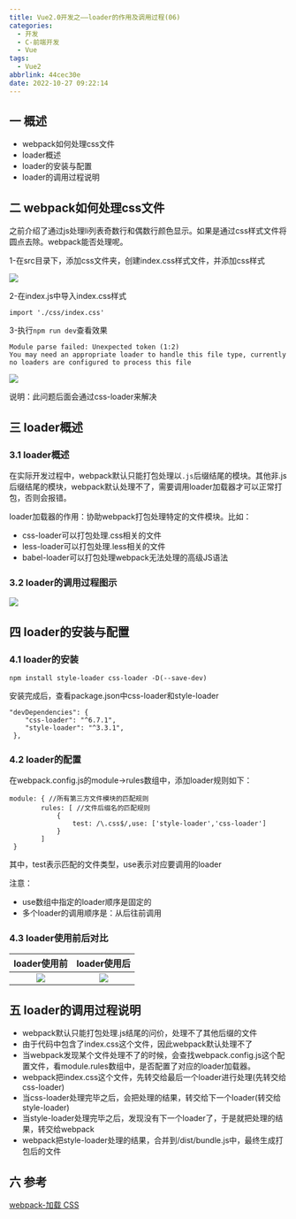 ```yaml
---
title: Vue2.0开发之——loader的作用及调用过程(06)
categories:
  - 开发
  - C-前端开发
  - Vue
tags:
  - Vue2
abbrlink: 44cec30e
date: 2022-10-27 09:22:14
---
```

## 一 概述

* webpack如何处理css文件
* loader概述
* loader的安装与配置
* loader的调用过程说明

<!--more-->

## 二 webpack如何处理css文件

之前介绍了通过js处理li列表奇数行和偶数行颜色显示。如果是通过css样式文件将圆点去除。webpack能否处理呢。

1-在src目录下，添加css文件夹，创建index.css样式文件，并添加css样式

![][1]

2-在index.js中导入index.css样式

```
import './css/index.css'
```

3-执行`npm run dev`查看效果

```
Module parse failed: Unexpected token (1:2)
You may need an appropriate loader to handle this file type, currently no loaders are configured to process this file
```

![][2]

说明：此问题后面会通过css-loader来解决

## 三 loader概述

### 3.1 loader概述

在实际开发过程中，webpack默认只能打包处理以`.js`后缀结尾的模块。其他非.js后缀结尾的模块，webpack默认处理不了，需要调用loader加载器才可以正常打包，否则会报错。

loader加载器的作用：协助webpack打包处理特定的文件模块。比如：

* css-loader可以打包处理.css相关的文件
* less-loader可以打包处理.less相关的文件
* babel-loader可以打包处理webpack无法处理的高级JS语法

### 3.2 loader的调用过程图示
![][3]

## 四 loader的安装与配置

### 4.1 loader的安装

```
npm install style-loader css-loader -D(--save-dev)
```

安装完成后，查看package.json中css-loader和style-loader

```
"devDependencies": {
    "css-loader": "^6.7.1",
    "style-loader": "^3.3.1",
 },
```

### 4.2 loader的配置

在webpack.config.js的module->rules数组中，添加loader规则如下：

```
module: { //所有第三方文件模块的匹配规则
        rules: [ //文件后缀名的匹配规则
            {
                test: /\.css$/,use: ['style-loader','css-loader']
            }
        ]
 }
```

其中，test表示匹配的文件类型，use表示对应要调用的loader

注意：

* use数组中指定的loader顺序是固定的
* 多个loader的调用顺序是：从后往前调用

### 4.3 loader使用前后对比

| loader使用前 | loader使用后 |
| :----------: | :----------: |
|    ![][4]    |    ![][5]    |

## 五 loader的调用过程说明

* webpack默认只能打包处理.js结尾的问价，处理不了其他后缀的文件
* 由于代码中包含了index.css这个文件，因此webpack默认处理不了
* 当webpack发现某个文件处理不了的时候，会查找webpack.config.js这个配置文件，看module.rules数组中，是否配置了对应的loader加载器。
* webpack把index.css这个文件，先转交给最后一个loader进行处理(先转交给css-loader)
* 当css-loader处理完毕之后，会把处理的结果，转交给下一个loader(转交给style-loader)
* 当style-loader处理完毕之后，发现没有下一个loader了，于是就把处理的结果，转交给webpack
* webpack把style-loader处理的结果，合并到/dist/bundle.js中，最终生成打包后的文件

## 六 参考

[webpack-加载 CSS][00]




[00]:https://www.webpackjs.com/guides/asset-management/#%E5%8A%A0%E8%BD%BD-css
[1]:https://cdn.staticaly.com/gh/PGzxc/CDN/master/blog-vue/vue02-06-loader-css-li-style.png
[2]:https://cdn.staticaly.com/gh/PGzxc/CDN/master/blog-vue/vue02-06-loader-css-process-error.png
[3]:https://cdn.staticaly.com/gh/PGzxc/CDN/master/blog-vue/vue02-06-loader-process.png
[4]:https://cdn.staticaly.com/gh/PGzxc/CDN/master/blog-vue/vue02-06-loader-use-before.png
[5]:https://cdn.staticaly.com/gh/PGzxc/CDN/master/blog-vue/vue02-06-loader-use-after.png